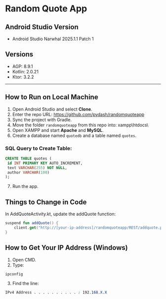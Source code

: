 # Random Quote App

## Android Studio Version
- Android Studio Narwhal 2025.1.1 Patch 1

## Versions
- AGP: 8.9.1
- Kotlin: 2.0.21
- Ktor: 3.2.2

---

## How to Run on Local Machine

1. Open Android Studio and select **Clone**.
2. Enter the repo URL: https://github.com/pydash/randomquoteapp
3. Sync the project with Gradle.
4. Move the folder `randomquoteapp` from this repo into: xampp\htdocs\
5. Open XAMPP and start **Apache** and **MySQL**.
6. Create a database named `quotedb` and a table named `quotes`.

### SQL Query to Create Table:
```sql
CREATE TABLE quotes (
 id INT PRIMARY KEY AUTO_INCREMENT,
 text VARCHAR(255) NOT NULL,
 author VARCHAR(100)
);
```
7. Run the app.

## Things to Change in Code
In AddQuoteActivity.kt, update the addQuote function:
```kotlin
suspend fun addQuote() {
    client.get("http://[your-ip-address]/randomquoteapp/REST/addquote.php")
}
```

## How to Get Your IP Address (Windows)

1. Open CMD.
2. Type:
```nginx
ipconfig
```
3. Find the line:
```css
IPv4 Address . . . . . . . . . . : 192.168.X.X
```
